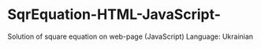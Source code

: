 # SqrEquation-HTML-JavaScript-
Solution of square equation on web-page (JavaScript) 
Language: Ukrainian
